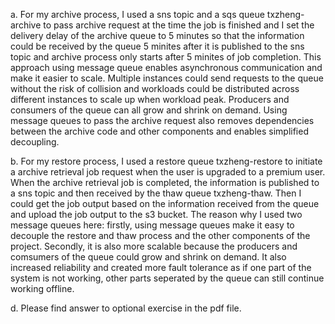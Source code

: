 ﻿a. For my archive process, I used a sns topic and a sqs queue txzheng-archive to pass archive request at the time the job is finished and I set the delivery delay of the archive queue to 5 minutes so that the information could be received by the queue 5 minites after it is published to the sns topic and archive process only starts after 5 minites of job completion. This approach using message queue enables asynchronous communication and make it easier to scale. Multiple instances could send requests to the queue without the risk of collision and workloads could be distributed across different instances to scale up when workload peak. Producers and consumers of the queue can all grow and shrink on demand. Using message queues to pass the archive request also removes dependencies between the archive code and other components and enables simplified decoupling.

b. For my restore process, I used a restore queue txzheng-restore to initiate a archive retrieval job request when the user is upgraded to a premium user. When the archive retrieval job is completed, the information is published to a sns topic and then received by the thaw queue txzheng-thaw. Then I could get the job output based on the information received from the queue and upload the job output to the s3 bucket. The reason why I used two message queues here: firstly, using message queues make it easy to decouple the restore and thaw process and the other components of the project. Secondly, it is also more scalable because the producers and comsumers of the queue could grow and shrink on demand. It also increased reliability and created more fault tolerance as if one part of the system is not working, other parts seperated by the queue can still continue working offline.

d. Please find answer to optional exercise in the pdf file.
